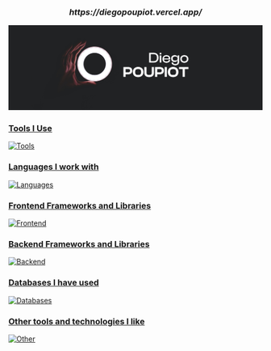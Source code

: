 <h3 align="center"><i>https://diegopoupiot.vercel.app/</i></h3>

[![Banner](./assets/banner.jpg)](https://diegopoupiot.vercel.app/)

<h3 align="left"><u>Tools I Use</u></h3>

[![Tools](https://skillicons.dev/icons?i=idea,github,bash,docker,postman,notion,figma,photoshop,illustrator,pr&perline=5)](https://diegopoupiot.vercel.app/)

<h3 align="left"><u>Languages I work with</u></h3>

[![Languages](https://skillicons.dev/icons?i=java,js,ts,&perline=6)](https://diegopoupiot.vercel.app/)

<h3 align="left"><u>Frontend Frameworks and Libraries</u></h3>

[![Frontend](https://skillicons.dev/icons?i=react,vue,astro,angular,svelte,vite,nextjs,nuxtjs,tailwind&perline=5)](https://diegopoupiot.vercel.app/)

<h3 align="left"><u>Backend Frameworks and Libraries</u></h3>

[![Backend](https://skillicons.dev/icons?i=spring,nodejs,express,nestjs,adonis,laravel,symfony&perline=5)](https://diegopoupiot.vercel.app/)

<h3 align="left"><u>Databases I have used</u></h3>

[![Databases](https://skillicons.dev/icons?i=mysql,postgres,mongodb,redis&perline=5)](https://diegopoupiot.vercel.app/)

<h3 align="left"><u>Other tools and technologies I like</u></h3>

[![Other](https://skillicons.dev/icons?i=flutter,kotlin,scala,py,swift,vercel,deno,vscode,kubernetes,solidity&perline=5)](https://diegopoupiot.vercel.app/)
